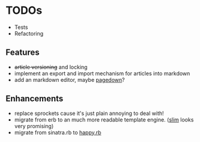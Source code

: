 # TODOs

- Tests
- Refactoring

## Features 

- <s>article versioning</s> and locking
- implement an export and import mechanism for articles into markdown
- add an markdown editor, maybe [pagedown](http://pagedown.googlecode.com/)?

## Enhancements

- replace sprockets cause it's just plain annoying to deal with!
- migrate from erb to an much more readable template engine. ([slim](http://slim-lang.com) looks very promising)
- migrate from sinatra.rb to [happy.rb](https://github.com/hmans/happy)
